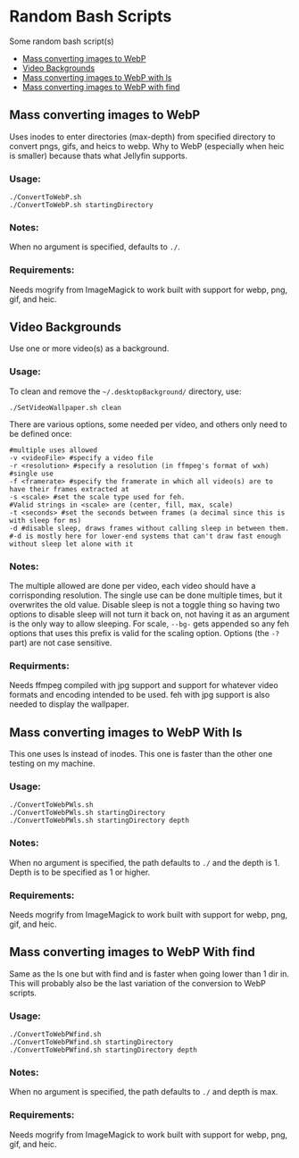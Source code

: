 # Random Bash Scripts

Some random bash script(s)

 - [Mass converting images to WebP](#mass-converting-images-to-webp)
 - [Video Backgrounds](#video-backgrounds)
 - [Mass converting images to WebP with ls](#mass-converting-images-to-webp-with-ls)
 - [Mass converting images to WebP with find](#mass-converting-images-to-webp-with-find)


## Mass converting images to WebP

Uses inodes to enter directories (max-depth) from specified directory to convert pngs, gifs, and heics to webp.
Why to WebP (especially when heic is smaller) because thats what Jellyfin supports.

### Usage:

```
./ConvertToWebP.sh
./ConvertToWebP.sh startingDirectory
```

### Notes:

When no argument is specified, defaults to `./`.

### Requirements:

Needs mogrify from ImageMagick to work built with support for webp, png, gif, and heic.

## Video Backgrounds

Use one or more video(s) as a background.

### Usage:

To clean and remove the `~/.desktopBackground/` directory, use:
```
./SetVideoWallpaper.sh clean
```
There are various options, some needed per video, and others only need to be defined once:
```
#multiple uses allowed
-v <videoFile> #specify a video file
-r <resolution> #specify a resolution (in ffmpeg's format of wxh)
#single use
-f <framerate> #specify the framerate in which all video(s) are to have their frames extracted at
-s <scale> #set the scale type used for feh.
#Valid strings in <scale> are (center, fill, max, scale)
-t <seconds> #set the seconds between frames (a decimal since this is with sleep for ms)
-d #disable sleep, draws frames without calling sleep in between them.
#-d is mostly here for lower-end systems that can't draw fast enough without sleep let alone with it
```

### Notes:

The multiple allowed are done per video, each video should have a corrisponding resolution.
The single use can be done multiple times, but it overwrites the old value.
Disable sleep is not a toggle thing so having two options to disable sleep will not turn it back on, not having it as an argument is the only way to allow sleeping.
For scale, `--bg-` gets appended so any feh options that uses this prefix is valid for the scaling option.
Options (the `-?` part) are not case sensitive.

### Requirments:

Needs ffmpeg compiled with jpg support and support for whatever video formats and encoding intended to be used. feh with jpg support is also needed to display the wallpaper.

## Mass converting images to WebP With ls

This one uses ls instead of inodes. This one is faster than the other one testing on my machine.

### Usage:

```
./ConvertToWebPWls.sh
./ConvertToWebPWls.sh startingDirectory
./ConvertToWebPWls.sh startingDirectory depth
```

### Notes:

When no argument is specified, the path defaults to `./` and the depth is 1.
Depth is to be specified as 1 or higher.

### Requirements:

Needs mogrify from ImageMagick to work built with support for webp, png, gif, and heic.

## Mass converting images to WebP With find

Same as the ls one but with find and is faster when going lower than 1 dir in. This will probably also be the last variation of the conversion to WebP scripts.

### Usage:

```
./ConvertToWebPWfind.sh
./ConvertToWebPWfind.sh startingDirectory
./ConvertToWebPWfind.sh startingDirectory depth
```

### Notes:

When no argument is specified, the path defaults to `./` and depth is max.

### Requirements:

Needs mogrify from ImageMagick to work built with support for webp, png, gif, and heic.
